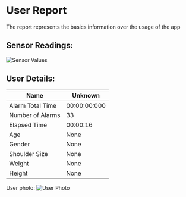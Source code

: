 # User Report
The report represents the basics information over the usage of the app
## Sensor Readings:
![Sensor Values](/Users/kataru_/Documents/PostureResearchProject/gui/data/img/graphs/graph_20240808233026_-1.png)
## User Details:
| Name | Unknown   |
| --- | --- |
| Alarm Total Time | 00:00:00:000 |
| Number of Alarms | 33 |
| Elapsed Time | 00:00:16 |
| Age | None |
| Gender | None |
| Shoulder Size | None |
| Weight | None |
| Height | None |
User photo:
![User Photo](/Users/kataru_/Documents/PostureResearchProject/gui/data/img/user_photo.jpeg)
